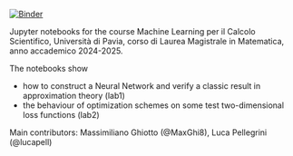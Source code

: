 [![Binder](https://mybinder.org/badge_logo.svg)](https://mybinder.org/v2/gh/carlomr/MLCS_2024-2025/HEAD)


Jupyter notebooks for the course Machine Learning per il Calcolo Scientifico, Università di Pavia, corso di Laurea Magistrale in Matematica, anno accademico 2024-2025.

The notebooks show
- how to construct a Neural Network and verify a classic result in approximation theory (lab1)
- the behaviour of optimization schemes on some test two-dimensional loss functions (lab2)


Main contributors: Massimiliano Ghiotto (@MaxGhi8), Luca Pellegrini (@lucapell)

